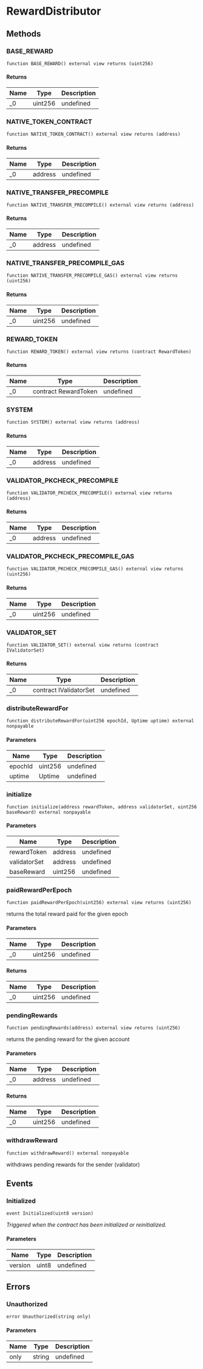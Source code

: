 # RewardDistributor









## Methods

### BASE_REWARD

```solidity
function BASE_REWARD() external view returns (uint256)
```






#### Returns

| Name | Type | Description |
|---|---|---|
| _0 | uint256 | undefined |

### NATIVE_TOKEN_CONTRACT

```solidity
function NATIVE_TOKEN_CONTRACT() external view returns (address)
```






#### Returns

| Name | Type | Description |
|---|---|---|
| _0 | address | undefined |

### NATIVE_TRANSFER_PRECOMPILE

```solidity
function NATIVE_TRANSFER_PRECOMPILE() external view returns (address)
```






#### Returns

| Name | Type | Description |
|---|---|---|
| _0 | address | undefined |

### NATIVE_TRANSFER_PRECOMPILE_GAS

```solidity
function NATIVE_TRANSFER_PRECOMPILE_GAS() external view returns (uint256)
```






#### Returns

| Name | Type | Description |
|---|---|---|
| _0 | uint256 | undefined |

### REWARD_TOKEN

```solidity
function REWARD_TOKEN() external view returns (contract RewardToken)
```






#### Returns

| Name | Type | Description |
|---|---|---|
| _0 | contract RewardToken | undefined |

### SYSTEM

```solidity
function SYSTEM() external view returns (address)
```






#### Returns

| Name | Type | Description |
|---|---|---|
| _0 | address | undefined |

### VALIDATOR_PKCHECK_PRECOMPILE

```solidity
function VALIDATOR_PKCHECK_PRECOMPILE() external view returns (address)
```






#### Returns

| Name | Type | Description |
|---|---|---|
| _0 | address | undefined |

### VALIDATOR_PKCHECK_PRECOMPILE_GAS

```solidity
function VALIDATOR_PKCHECK_PRECOMPILE_GAS() external view returns (uint256)
```






#### Returns

| Name | Type | Description |
|---|---|---|
| _0 | uint256 | undefined |

### VALIDATOR_SET

```solidity
function VALIDATOR_SET() external view returns (contract IValidatorSet)
```






#### Returns

| Name | Type | Description |
|---|---|---|
| _0 | contract IValidatorSet | undefined |

### distributeRewardFor

```solidity
function distributeRewardFor(uint256 epochId, Uptime uptime) external nonpayable
```





#### Parameters

| Name | Type | Description |
|---|---|---|
| epochId | uint256 | undefined |
| uptime | Uptime | undefined |

### initialize

```solidity
function initialize(address rewardToken, address validatorSet, uint256 baseReward) external nonpayable
```





#### Parameters

| Name | Type | Description |
|---|---|---|
| rewardToken | address | undefined |
| validatorSet | address | undefined |
| baseReward | uint256 | undefined |

### paidRewardPerEpoch

```solidity
function paidRewardPerEpoch(uint256) external view returns (uint256)
```

returns the total reward paid for the given epoch



#### Parameters

| Name | Type | Description |
|---|---|---|
| _0 | uint256 | undefined |

#### Returns

| Name | Type | Description |
|---|---|---|
| _0 | uint256 | undefined |

### pendingRewards

```solidity
function pendingRewards(address) external view returns (uint256)
```

returns the pending reward for the given account



#### Parameters

| Name | Type | Description |
|---|---|---|
| _0 | address | undefined |

#### Returns

| Name | Type | Description |
|---|---|---|
| _0 | uint256 | undefined |

### withdrawReward

```solidity
function withdrawReward() external nonpayable
```

withdraws pending rewards for the sender (validator)






## Events

### Initialized

```solidity
event Initialized(uint8 version)
```



*Triggered when the contract has been initialized or reinitialized.*

#### Parameters

| Name | Type | Description |
|---|---|---|
| version  | uint8 | undefined |



## Errors

### Unauthorized

```solidity
error Unauthorized(string only)
```





#### Parameters

| Name | Type | Description |
|---|---|---|
| only | string | undefined |


